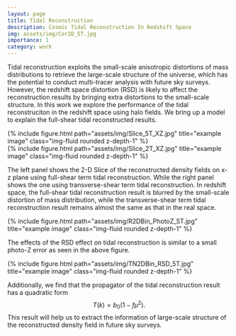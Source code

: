 ```yaml
---
layout: page
title: Tidal Reconstruction
description: Cosmic Tidal Reconstruction In Redshift Space
img: assets/img/Cor2D_5T.jpg
importance: 1
category: work
---
```


Tidal reconstruction exploits the small-scale anisotropic distortions of mass distributions to retrieve the large-scale structure of the universe, which has the potential to conduct multi-tracer analysis with future sky surveys. However, the redshift space distortion (RSD) is likely to affect the reconstruction results by bringing extra distortions to the small-scale structure. In this work we explore the performance of the tidal reconstruciton in the redshift space using halo fields. We bring up a model to explain the full-shear tidal reconstructed results.

<div class="row">
    <div class="col-sm mt-3 mt-md-0">
        {% include figure.html path="assets/img/Slice_5T_XZ.jpg" title="example image" class="img-fluid rounded z-depth-1" %}
    </div>
    <div class="col-sm mt-3 mt-md-0">
        {% include figure.html path="assets/img/Slice_2T_XZ.jpg" title="example image" class="img-fluid rounded z-depth-1" %}
    </div>
</div>

 The left panel shows the 2-D Slice of the reconstructed density fields on x-z plane using full-shear term tidal reconstruction. While the right panel shows the one using transverse-shear term tidal reconstruction. In redshift space, the full-shear tidal reconstruction result is blurred by the small-scale distortion of mass distribution, while the transverse-shear term tidal reconstruction result remains almost the same as that in the real space.

<div class="row">
    <div class="col-sm mt-3 mt-md-0">
        {% include figure.html path="assets/img/R2DBin_PhotoZ_5T.jpg" title="example image" class="img-fluid rounded z-depth-1" %}
    </div>
</div>

The effects of the RSD effect on tidal reconstruction is similar to a small photo-Z error as seen in the above figure.

<div class="row">
    <div class="col-sm mt-3 mt-md-0">
        {% include figure.html path="assets/img/TN2DBin_RSD_5T.jpg" title="example image" class="img-fluid rounded z-depth-1" %}
    </div>
</div>

Additionally, we find that the propagator of the tidal reconstruction result has a quadratic form
$$
    T(k) = b_0(1 - f\mu^2).
$$
This result will help us to extract the information of large-scale structure of the reconstructed density field in future sky surveys.